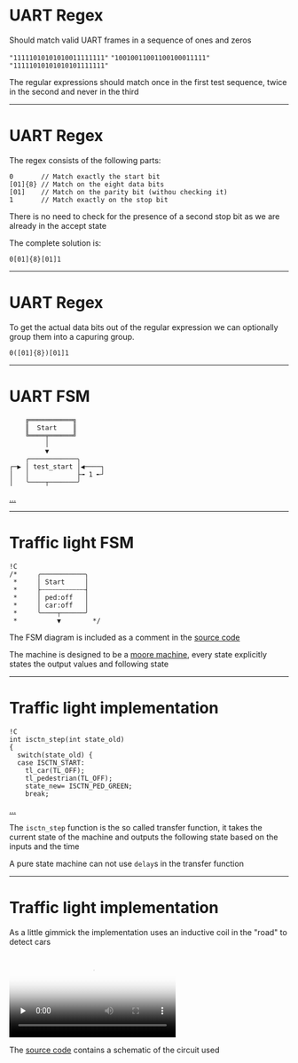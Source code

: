 <!--

                  Copyright (C)  2017  Leonard Göhrs.
   Permission is granted to copy, distribute and/or modify this document
    under the terms of the GNU Free Documentation License, Version 1.3
     or any later version published by the Free Software Foundation;
  with no Invariant Sections, no Front-Cover Texts, and no Back-Cover Texts.
      A copy of the license is included in the file "LICENSE-FDL.txt".

-->

UART Regex
==========

Should match valid UART frames
in a sequence of ones and zeros

`"11111010101010011111111"`
`"10010011001100100011111"`
`"11111010101010101111111"`

The regular expressions should match
once in the first test sequence, twice in the
second and never in the third

---

UART Regex
==========

The regex consists of the following
parts:

    0       // Match exactly the start bit
    [01]{8} // Match on the eight data bits
    [01]    // Match on the parity bit (withou checking it)
    1       // Match exactly on the stop bit

There is no need to check for the presence of a second
stop bit as we are already in the accept state

The complete solution is:

`0[01]{8}[01]1`

---

UART Regex
==========

To get the actual data bits out of the
regular expression we can optionally
group them into a capuring group.

`0([01]{8})[01]1`

---

UART FSM
========

        ╔═══════════╗
        ║  Start    ║
        ╚════╤══════╝
             │
             ▼
        ╭────────────╮
    ┌─▶ │ test_start │◀────┐
    │   │            ├╼ 1 ╾┘
    │   ╰────┬───────╯

[…][code_uart_fsm]

---

Traffic light FSM
=================

    !C
    /*     ╭───────────╮
     *     │ Start     │
     *     ├┄┄┄┄┄┄┄┄┄┄┄┤
     *     │ ped:off   │
     *     │ car:off   │
     *     ╰────┬──────╯
     *          ▼        */

The FSM diagram is included as a comment
in the [source code][code_traffic_fsm]

The machine is designed to be a
[moore machine][wiki_moore_machine], every state
explicitly states the output values and following
state

---

Traffic light implementation
============================

    !C
    int isctn_step(int state_old)
    {
      switch(state_old) {
      case ISCTN_START:
        tl_car(TL_OFF);
        tl_pedestrian(TL_OFF);
        state_new= ISCTN_PED_GREEN;
        break;

[…][code_traffic_fsm]

The `isctn_step` function is the so called
transfer function, it takes the current state of
the machine and outputs the following state
based on the inputs and the time

A pure state machine can not use `delay`s in the
transfer function

---

Traffic light implementation
============================

As a little gimmick the implementation uses
an inductive coil in the "road" to detect cars

<p>
  <video poster="images/14_traffic_demo.jpg" controls preload="none">
    <source src="images/14_traffic_demo.mp4" type="video/mp4">
  </video>
</p>

The [source code][code_car_detect] contains a
schematic of the circuit used

[code_uart_fsm]: examples/14_uart_fsm.txt
[code_traffic_fsm]: examples/14_traffic_fsm.ino
[code_car_detect]: examples/14_car_detect.ino

[wiki_moore_machine]: https://en.wikipedia.org/wiki/Moore_machine
